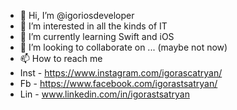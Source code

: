 - 👋 Hi, I’m @igoriosdeveloper
- 👀 I’m interested in all the kinds of IT
- 🌱 I’m currently learning Swift and iOS
- 💞️ I’m looking to collaborate on ... (maybe not now)
- 📫 How to reach me 
- Inst - https://www.instagram.com/igorascatryan/
- Fb - https://www.facebook.com/igorastsatryan/
- Lin - www.linkedin.com/in/igorastsatryan

<!---
igoriosdeveloper/igoriosdeveloper is a ✨ special ✨ repository because its `README.md` (this file) appears on your GitHub profile.
You can click the Preview link to take a look at your changes.
--->
